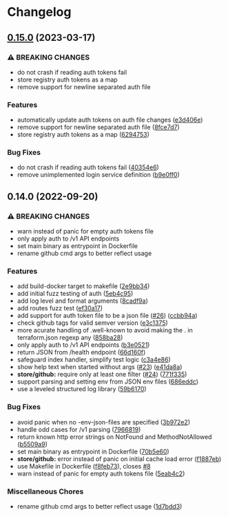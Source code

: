 <!--
SPDX-FileCopyrightText: 2023 NRK

SPDX-License-Identifier: GPL-3.0-only
-->

# Changelog

## [0.15.0](https://github.com/nrkno/terraform-registry/compare/v0.14.0...v0.15.0) (2023-03-17)


### ⚠ BREAKING CHANGES

* do not crash if reading auth tokens fail
* store registry auth tokens as a map
* remove support for newline separated auth file

### Features

* automatically update auth tokens on auth file changes ([e3d406e](https://github.com/nrkno/terraform-registry/commit/e3d406e632e2254001027afd5f57da240706ab91))
* remove support for newline separated auth file ([8fce7d7](https://github.com/nrkno/terraform-registry/commit/8fce7d7d659c5c812e983618f42285d4898d39c2))
* store registry auth tokens as a map ([6294753](https://github.com/nrkno/terraform-registry/commit/629475355c998e15a13b6bc722e3cd2ef166aa15))


### Bug Fixes

* do not crash if reading auth tokens fail ([40354e6](https://github.com/nrkno/terraform-registry/commit/40354e66bec988c4724d937a79dcdab348e76066))
* remove unimplemented login service definition ([b9e0ff0](https://github.com/nrkno/terraform-registry/commit/b9e0ff06207d39f76ff0bfe021d4c5de92fe9e9e))

## 0.14.0 (2022-09-20)


### ⚠ BREAKING CHANGES

* warn instead of panic for empty auth tokens file
* only apply auth to /v1 API endpoints
* set main binary as entrypoint in Dockerfile
* rename github cmd args to better reflect usage

### Features

* add build-docker target to makefile ([2e9bb34](https://github.com/nrkno/terraform-registry/commit/2e9bb34cf47899508f0d4fceff28c0698af1181e))
* add initial fuzz testing of auth ([5eb4c95](https://github.com/nrkno/terraform-registry/commit/5eb4c956486cf1b23c99c5d37ddff67852cff365))
* add log level and format arguments ([8cadf9a](https://github.com/nrkno/terraform-registry/commit/8cadf9afc931571eb3407792376d3d15d8ed3571))
* add routes fuzz test ([ef30a17](https://github.com/nrkno/terraform-registry/commit/ef30a179b5a9a19d8a4775f82c71df15c99c35ae))
* add support for auth token file to be a json file ([#26](https://github.com/nrkno/terraform-registry/issues/26)) ([ccbb94a](https://github.com/nrkno/terraform-registry/commit/ccbb94a04ef4500249fc90ae468437bb4af6d3cd))
* check github tags for valid semver version ([e3c1375](https://github.com/nrkno/terraform-registry/commit/e3c1375002aa33f6ee75306b995fb26e8b6773cf))
* more acurate handling of .well-known to avoid making the . in terraform.json regexp any ([858ba28](https://github.com/nrkno/terraform-registry/commit/858ba282edae7dcb8047665946c4a8a0dddc2b69))
* only apply auth to /v1 API endpoints ([b3e0521](https://github.com/nrkno/terraform-registry/commit/b3e0521c33dc0ea7844670b24e1f26f0718554fa))
* return JSON from /health endpoint ([66d160f](https://github.com/nrkno/terraform-registry/commit/66d160f4dd6d9e6b2c3b3d96ec9554cfa8f089e5))
* safeguard index handler, simplify test logic ([c3a4e86](https://github.com/nrkno/terraform-registry/commit/c3a4e865ba55523ac0152279a00882803ba76f12))
* show help text when started without args ([#23](https://github.com/nrkno/terraform-registry/issues/23)) ([e41da8a](https://github.com/nrkno/terraform-registry/commit/e41da8a940e0f926fbc75900809b6a40382c1485))
* **store/github:** require only at least one filter ([#24](https://github.com/nrkno/terraform-registry/issues/24)) ([771f335](https://github.com/nrkno/terraform-registry/commit/771f335a20041043d26ba937b623dcfb7a7dbfbf))
* support parsing and setting env from JSON env files ([686eddc](https://github.com/nrkno/terraform-registry/commit/686eddc426a73c100ed826baa32992224e3a992f))
* use a leveled structured log library ([59b6170](https://github.com/nrkno/terraform-registry/commit/59b61709cfba20b43f21c42a056b92b2234f1cc2))


### Bug Fixes

* avoid panic when no -env-json-files are specified ([3b972e2](https://github.com/nrkno/terraform-registry/commit/3b972e217578188f4684d1ff27b7a3a3b53f478f))
* handle odd cases for /v1 parsing ([7966819](https://github.com/nrkno/terraform-registry/commit/7966819c04ee157a33fa1fd775ea34e5eceb9c03))
* return known http error strings on NotFound and MethodNotAllowed ([b5509a9](https://github.com/nrkno/terraform-registry/commit/b5509a9dd1b59717020835ed258871632967b583))
* set main binary as entrypoint in Dockerfile ([70b5e60](https://github.com/nrkno/terraform-registry/commit/70b5e6011d91c827df5714bbc8b1ad5fc0d57c29))
* **store/github:** error instead of panic on initial cache load error ([f1887eb](https://github.com/nrkno/terraform-registry/commit/f1887eb0312baeb9dd825d8c8efc28f2004fe14d))
* use Makefile in Dockerfile ([f8feb73](https://github.com/nrkno/terraform-registry/commit/f8feb732da67f30a38fe48a336e0b31e92624789)), closes [#8](https://github.com/nrkno/terraform-registry/issues/8)
* warn instead of panic for empty auth tokens file ([5eab4c2](https://github.com/nrkno/terraform-registry/commit/5eab4c2edcbfbc5c58a2f3b26208dfff55418268))


### Miscellaneous Chores

* rename github cmd args to better reflect usage ([1d7bdd3](https://github.com/nrkno/terraform-registry/commit/1d7bdd3563e4a800d944f0dddf8c76822b745041))
